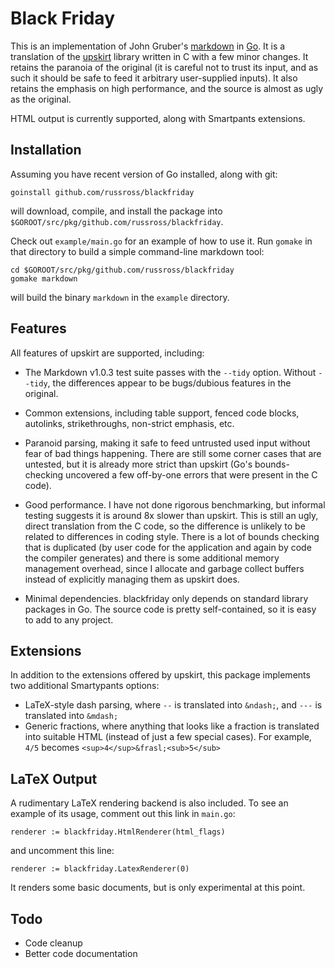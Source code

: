 Black Friday
============

This is an implementation of John Gruber's [markdown][1] in [Go][2].
It is a translation of the [upskirt][3] library written in C with a
few minor changes. It retains the paranoia of the original (it is
careful not to trust its input, and as such it should be safe to
feed it arbitrary user-supplied inputs). It also retains the
emphasis on high performance, and the source is almost as ugly as
the original.

HTML output is currently supported, along with Smartpants
extensions.


Installation
------------

Assuming you have recent version of Go installed, along with git:

    goinstall github.com/russross/blackfriday

will download, compile, and install the package into
`$GOROOT/src/pkg/github.com/russross/blackfriday`.

Check out `example/main.go` for an example of how to use it. Run
`gomake` in that directory to build a simple command-line markdown
tool:

    cd $GOROOT/src/pkg/github.com/russross/blackfriday
    gomake markdown

will build the binary `markdown` in the `example` directory.


Features
--------

All features of upskirt are supported, including:

*   The Markdown v1.0.3 test suite passes with the `--tidy` option.
    Without `--tidy`, the differences appear to be bugs/dubious
    features in the original.

*   Common extensions, including table support, fenced code blocks,
    autolinks, strikethroughs, non-strict emphasis, etc.

*   Paranoid parsing, making it safe to feed untrusted used input
    without fear of bad things happening. There are still some
    corner cases that are untested, but it is already more strict
    than upskirt (Go's bounds-checking uncovered a few off-by-one
    errors that were present in the C code).

*   Good performance. I have not done rigorous benchmarking, but
    informal testing suggests it is around 8x slower than upskirt.
    This is still an ugly, direct translation from the C code, so
    the difference is unlikely to be related to differences in
    coding style. There is a lot of bounds checking that is
    duplicated (by user code for the application and again by code
    the compiler generates) and there is some additional memory
    management overhead, since I allocate and garbage collect
    buffers instead of explicitly managing them as upskirt does.

*   Minimal dependencies. blackfriday only depends on standard
    library packages in Go. The source code is pretty
    self-contained, so it is easy to add to any project.


Extensions
----------

In addition to the extensions offered by upskirt, this package
implements two additional Smartypants options:

*   LaTeX-style dash parsing, where `--` is translated into
    `&ndash;`, and `---` is translated into `&mdash;`
*   Generic fractions, where anything that looks like a fraction
    is translated into suitable HTML (instead of just a few special
    cases). For example, `4/5` becomes `<sup>4</sup>&frasl;<sub>5</sub>`


LaTeX Output
------------

A rudimentary LaTeX rendering backend is also included. To see an
example of its usage, comment out this link in `main.go`:

    renderer := blackfriday.HtmlRenderer(html_flags)

and uncomment this line:

    renderer := blackfriday.LatexRenderer(0)

It renders some basic documents, but is only experimental at this point.


Todo
----

*   Code cleanup
*   Better code documentation


   [1]: http://daringfireball.net/projects/markdown/ "Markdown"
   [2]: http://golang.org/ "Go Language"
   [3]: http://github.com/tanoku/upskirt "Upskirt"

